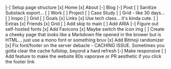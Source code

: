 [-] Setup page structure
	[x] Home
	[x] About
	[-] Blog 
		[-] Post
		[ ] Sanitize Substack export...
	[ ] Work
		[ ] Project
			[ ] Case Study
			[ ] Grid - like 30 days...
	[ ] Inspo
		[ ] Grid
	[ ] Goals
	[x] Links
		[x] Use tech class... it's kinda cute.
	[ ] Extras
	[x] Friends
		[x] Grid
[ ] Add skip to main
[ ] Add ARIA
[-] Figure out self-hosted fonts
[x] Add Favicons
	[x] Maybe switch the icon img
[ ] Create a cheeky page that *looks* like a Markdown file opened in the brower but is HTML... just use a mono font or something bruv
[x] Add Bitmoji randomizer
[x] Fix font/footer on the server debacle - CACHING ISSUE. Sometimes you gotta clear the cache fullstop, beyond a hard refresh
[-] Make responsive
[ ] Add feature to make the website 80s vaporave or PR aesthetic if you click the footer link